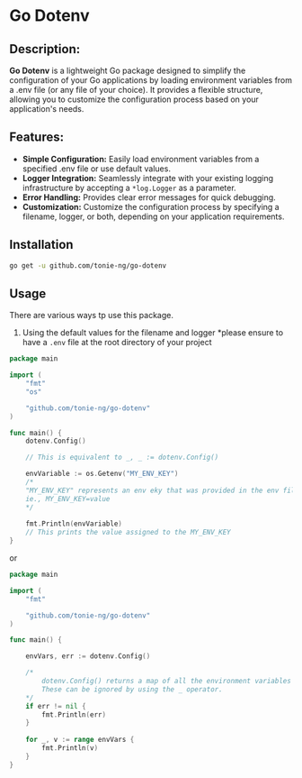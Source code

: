 # Go Dotenv

## Description:

**Go Dotenv** is a lightweight Go package designed to simplify the configuration of your Go applications by loading environment variables from a .env file (or any file of your choice). It provides a flexible structure, allowing you to customize the configuration process based on your application's needs.

## Features:
- **Simple Configuration:** Easily load environment variables from a specified .env file or use default values.
- **Logger Integration:** Seamlessly integrate with your existing logging infrastructure by accepting a `*log.Logger` as a parameter.
- **Error Handling:** Provides clear error messages for quick debugging.
- **Customization:** Customize the configuration process by specifying a filename, logger, or both, depending on your application requirements.

## Installation
```bash
go get -u github.com/tonie-ng/go-dotenv
```

## Usage
There are various ways tp use this package.
1. Using the default values for the filename and logger
*please ensure to have a `.env` file at the root directory of your project

```go
package main

import (
	"fmt"
	"os"

	"github.com/tonie-ng/go-dotenv"
)

func main() {
    dotenv.Config()

    // This is equivalent to _, _ := dotenv.Config()

    envVariable := os.Getenv("MY_ENV_KEY")
    /*
    "MY_ENV_KEY" represents an env eky that was provided in the env file
    ie., MY_ENV_KEY=value
    */
    
    fmt.Println(envVariable)
    // This prints the value assigned to the MY_ENV_KEY
}
```
or
```go
package main

import (
	"fmt"

	"github.com/tonie-ng/go-dotenv"
)

func main() {

	envVars, err := dotenv.Config()

	/*
		dotenv.Config() returns a map of all the environment variables provided in the .env file and an err if any.
		These can be ignored by using the _ operator.
	*/
	if err != nil {
		fmt.Println(err)
	}
    
	for _, v := range envVars {
		fmt.Println(v)
	}
}
```
